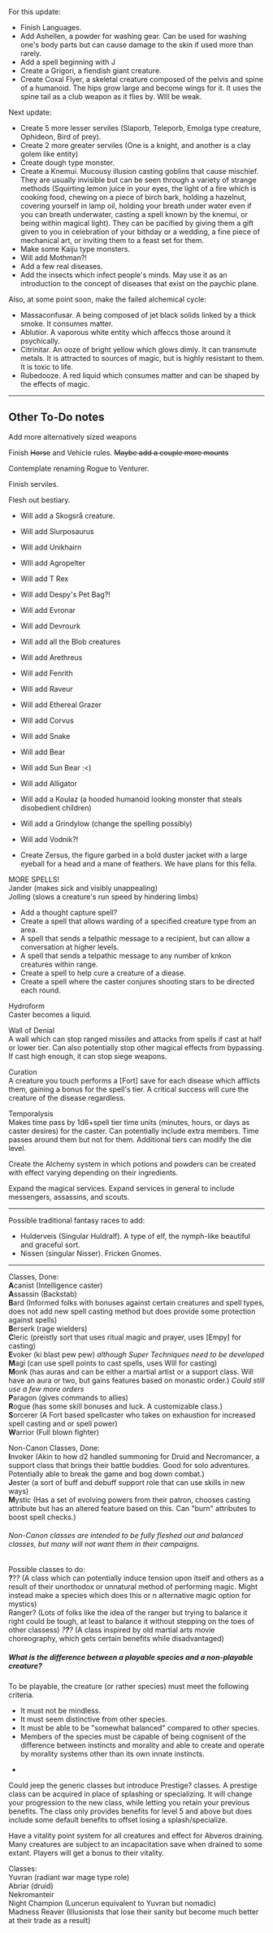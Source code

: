 
For this update:

* Finish Languages.
* Add Ashellen, a powder for washing gear. Can be used for washing one's body parts but can cause damage to the skin if used more than rarely.
* Add a spell beginning with J
* Create a Grigori, a fiendish giant creature.
* Create Coxal Flyer, a skeletal creature composed of the pelvis and spine of a humanoid. The hips grow large and become wings for it. It uses the spine tail as a club weapon as it flies by. WIll be weak.

Next update:  
* Create 5 more lesser serviles (Slaporb, Teleporb, Emolga type creature, Ophideon, Bird of prey).
* Create 2 more greater serviles (One is a knight, and another is a clay golem like entity)
* Create dough type monster.
* Create a Knemui. Mucousy illusion casting goblins that cause mischief. They are usually invisible but can be seen through a variety of strange methods (Squirting lemon juice in your eyes, the light of a fire which is cooking food, chewing on a piece of birch bark, holding a hazelnut, covering yourself in lamp oil, holding your breath under water even if you can breath underwater, casting a spell known by the knemui, or being within magical light). They can be pacified by giving them a gift given to you in celebration of your bithday or a wedding, a fine piece of mechanical art, or inviting them to a feast set for them.
* Make some Kaiju type monsters.
* Will add Mothman?!
* Add a few real diseases.
* Add the insects which infect people's minds. May use it as an introduction to the concept of diseases that exist on the paychic plane.

Also, at some point soon, make the failed alchemical cycle:  
* Massaconfusar. A being composed of jet black solids linked by a thick smoke. It consumes matter.
* Ablutior. A vaporous white entity which affeccs those around it psychically.
* Citrinitar. An ooze of bright yellow which glows dimly. It can transmute metals. It is attracted to sources of magic, but is highly resistant to them. It is toxic to life.
* Rubedooze. A red liquid which consumes matter and can be shaped by the effects of magic.

-----
Other To-Do notes
-----

Add more alternatively sized weapons

Finish ~~Horse~~ and Vehicle rules. ~~Maybe add a couple more mounts~~

Contemplate renaming Rogue to Venturer.

Finish serviles.

Flesh out bestiary.  
* Will add a Skogsrå creature.
* Will add Slurposaurus
* Will add Unikhairn
* WIll add Agropelter
* Will add T Rex
* Will add Despy's Pet Bag?!
* Will add Evronar
* Will add Devrourk
* Will add all the Blob creatures
* Will add Arethreus
* Will add Fenrith
* Will add Raveur
* Will add Ethereal Grazer
* Will add Corvus
* Will add Snake
* Will add Bear
* Will add Sun Bear :<)
* Will add Alligator
* Will add a Koulaz (a hooded humanoid looking monster that steals disobedient children)
* Will add a Grindylow (change the spelling possibly)
* Will add Vodnik?!

* Create Zersus, the figure garbed in a bold duster jacket with a large eyeball for a head and a mane of feathers. We have plans for this fella.

MORE SPELLS!   
Jander (makes sick and visibly unappealing)  
Jolling (slows a creature's run speed by hindering limbs)
* Add a thought capture spell?
* Create a spell that allows warding of a specified creature type from an area.
* A spell that sends a telpathic message to  a recipient, but can allow a conversation at higher levels.
* A spell that sends a telpathic message to any number of knkon creatures within range.
* Create a spell to help cure a creature of a diease.
* Create a spell where the caster conjures shooting stars to be directed each round.


Hydroform  
Caster becomes a liquid.

Wall of Denial  
A wall which can stop ranged missiles and attacks from spells if cast at half or lower tier. Can also potentially stop other magical effects from bypassing. If cast high enough, it can stop siege weapons.

Curation  
A creature you touch performs a [Fort] save for each disease which afflicts them, gaining a bonus for the spell's tier. A critical success will cure the creature of the disease regardless.

Temporalysis  
Makes time pass by 1d6+spell tier time units (minutes, hours, or days as caster desires) for the caster. Can potentially include extra members. Time passes around them but not for them. Additional tiers can modify the die level.


Create the Alchemy system in which potions and powders can be created with effect varying depending on their ingredients.

Expand the magical services. Expand services in general to include messengers, assassins, and scouts.

-----

Possible traditional fantasy races to add:  
* Hulderveis (Singular Huldralf). A type of elf, the nymph-like beautiful and graceful sort.  
* Nissen (singular Nisser). Fricken Gnomes.

-----

Classes, Done:  
**A**canist  (Intelligence caster)  
**A**ssassin (Backstab)  
**B**ard (Informed folks with bonuses against certain creatures and spell types, does not add new spell casting method but does provide some protection against spells)  
**B**erserk (rage wielders)  
**C**leric  (preistly sort that uses ritual magic and prayer, uses [Empy] for casting)  
**E**voker  (ki blast pew pew) *although Super Techniques need to be developed*  
**M**agi (can use spell points to cast spells, uses Will for casting)  
**M**onk (has auras and can be either a martial artist or a support class. Will have an aura or two, but gains features based on monastic order.) *Could still use a few more orders*  
**P**aragon  (gives commands to allies)  
**R**ogue  (has some skill bonuses and luck. A customizable class.)  
**S**orcerer (A Fort based spellcaster who takes on exhaustion for increased spell casting and or spell power)  
**W**arrior  (Full blown fighter)  

Non-Canon Classes, Done:  
**I**nvoker  (Akin to how d2 handled summoning for Druid and Necromancer, a support class that brings their battle buddies. Good for solo adventures. Potentially able to break the game and bog down combat.)  
**J**ester  (a sort of buff and debuff support role that can use skills in new ways)  
**M**ystic  (Has a set of evolving powers from their patron, chooses casting attribute but has an altered feature based on this. Can "burn" attributes to boost spell checks.)  

###### Non-Canon classes are intended to be fully fleshed out and balanced classes, but many will not want them in their campaigns.

Possible classes to do:  
**?**?*?* (A class which can potentially induce tension upon itself and others as a result of their unorthodox or unnatural method of performing magic. Might instead make a species which does this or n alternative magic option for mystics)  
Ranger? (Lots of folks like the idea of the ranger but trying to balance it right could be tough, at least to balance it without stepping on the toes of other classess)
*?**?**?* (A class inspired by old martial arts movie choreography, which gets certain benefits while disadvantaged)

##### What is the difference between a playable species and a non-playable creature?
To be playable, the creature (or rather species) must meet the following criteria.  
* It must not be mindless.
* It must seem distinctive from other species.
* It must be able to be "somewhat balanced" compared to other species.
* Members of the species must be capable of being cognisent of the difference between instincts and morality and able to create and operate by morality systems other than its own innate instincts.


-

Could jeep the generic classes but introduce Prestige? classes. A prestige class can be acquired in place of splashing or specializing. It will change your progression to the new class, while letting you retain your previous benefits. The class only provides benefits for level 5 and above but does include some default benefits to offset losing a splash/specialize.

Have a vitality point system for all creatures and effect for Abveros draining. Many creatures are subject to an incapacitation save when drained to some extant. Players will get a bonus to their vitality.

Classes:  
Yuvran (radiant war mage type role)  
Abriar (druid)  
Nekromanteir  
Night Champion (Luncerun equivalent to Yuvran but nomadic)  
Madness Reaver (Illusionists that lose their sanity but become much better at their trade as a result)
